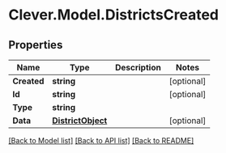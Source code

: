 # Clever.Model.DistrictsCreated
## Properties

Name | Type | Description | Notes
------------ | ------------- | ------------- | -------------
**Created** | **string** |  | [optional] 
**Id** | **string** |  | [optional] 
**Type** | **string** |  | 
**Data** | [**DistrictObject**](DistrictObject.md) |  | [optional] 

[[Back to Model list]](../README.md#documentation-for-models) [[Back to API list]](../README.md#documentation-for-api-endpoints) [[Back to README]](../README.md)


